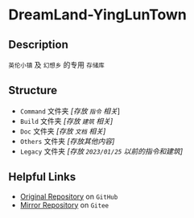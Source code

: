 # DreamLand-YingLunTown

## Description
`英伦小镇` 及 `幻想乡` 的专用 `存储库`





## Structure

- `Command` 文件夹 _[存放 `指令` 相关_]
- `Build` 文件夹 _[存放 `建筑` 相关]_
- `Doc` 文件夹 _[存放 `文档` 相关]_
- `Others` 文件夹 _[存放其他内容]_
- `Legacy` 文件夹 _[存放 `2023/01/25` 以前的指令和建筑]_





## Helpful Links

- [Original Repository](https://github.com/YingLunTown-DreamLand/DreamLand-YingLunTown) on `GitHub`
- [Mirror Repository](https://gitee.com/Happy2018new/DreamLand-YingLunTown-Mirror) on `Gitee`